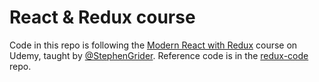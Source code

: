 # React & Redux course

Code in this repo is following the [Modern React with Redux](https://www.udemy.com/react-redux/learn/v4/overview) course on Udemy, taught by [@StephenGrider](https://github.com/StephenGrider). Reference code is in the [redux-code](https://github.com/StephenGrider/redux-code) repo.
